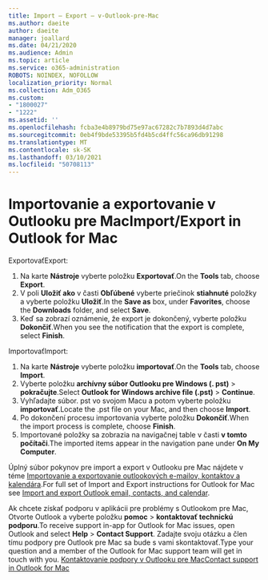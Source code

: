 ```yaml
---
title: Import – Export – v-Outlook-pre-Mac
ms.author: daeite
author: daeite
manager: joallard
ms.date: 04/21/2020
ms.audience: Admin
ms.topic: article
ms.service: o365-administration
ROBOTS: NOINDEX, NOFOLLOW
localization_priority: Normal
ms.collection: Adm_O365
ms.custom:
- "1800027"
- "1222"
ms.assetid: ''
ms.openlocfilehash: fcba3e4b8979bd75e97ac67282c7b7893d4d7abc
ms.sourcegitcommit: 0eb4f9bde53395b5fd4b5cd4ffc56ca96db91298
ms.translationtype: MT
ms.contentlocale: sk-SK
ms.lasthandoff: 03/10/2021
ms.locfileid: "50708113"
---
```

# <a name="importexport-in-outlook-for-mac"></a><span data-ttu-id="66a4e-102">Importovanie a exportovanie v Outlooku pre Mac</span><span class="sxs-lookup"><span data-stu-id="66a4e-102">Import/Export in Outlook for Mac</span></span> 

<span data-ttu-id="66a4e-103">Exportovať</span><span class="sxs-lookup"><span data-stu-id="66a4e-103">Export:</span></span>
1. <span data-ttu-id="66a4e-104">Na karte **Nástroje** vyberte položku **Exportovať**.</span><span class="sxs-lookup"><span data-stu-id="66a4e-104">On the **Tools** tab, choose **Export**.</span></span>
2. <span data-ttu-id="66a4e-105">V poli **Uložiť ako** v časti **Obľúbené** vyberte priečinok **stiahnuté** položky a vyberte položku **Uložiť**.</span><span class="sxs-lookup"><span data-stu-id="66a4e-105">In the **Save as** box, under **Favorites**, choose the **Downloads** folder, and select **Save**.</span></span>
3. <span data-ttu-id="66a4e-106">Keď sa zobrazí oznámenie, že export je dokončený, vyberte položku **Dokončiť**.</span><span class="sxs-lookup"><span data-stu-id="66a4e-106">When you see the notification that the export is complete, select **Finish**.</span></span>

<span data-ttu-id="66a4e-107">Importovať</span><span class="sxs-lookup"><span data-stu-id="66a4e-107">Import:</span></span>
1. <span data-ttu-id="66a4e-108">Na karte **Nástroje** vyberte položku **importovať**.</span><span class="sxs-lookup"><span data-stu-id="66a4e-108">On the **Tools** tab, choose **Import**.</span></span>
2. <span data-ttu-id="66a4e-109">Vyberte položku **archívny súbor Outlooku pre Windows (. pst)**  >  **pokračujte**.</span><span class="sxs-lookup"><span data-stu-id="66a4e-109">Select **Outlook for Windows archive file (.pst)** > **Continue**.</span></span>
3. <span data-ttu-id="66a4e-110">Vyhľadajte súbor. pst vo svojom Macu a potom vyberte položku **importovať**.</span><span class="sxs-lookup"><span data-stu-id="66a4e-110">Locate the .pst file on your Mac, and then choose **Import**.</span></span>
4. <span data-ttu-id="66a4e-111">Po dokončení procesu importovania vyberte položku **Dokončiť**.</span><span class="sxs-lookup"><span data-stu-id="66a4e-111">When the import process is complete, choose **Finish**.</span></span>
5. <span data-ttu-id="66a4e-112">Importované položky sa zobrazia na navigačnej table v časti **v tomto počítači**.</span><span class="sxs-lookup"><span data-stu-id="66a4e-112">The imported items appear in the navigation pane under **On My Computer**.</span></span>

<span data-ttu-id="66a4e-113">Úplný súbor pokynov pre import a export v Outlooku pre Mac nájdete v téme [Importovanie a exportovanie outlookových e-mailov, kontaktov a kalendára](https://support.office.com/article/92577192-3881-4502-b79d-c3bbada6c8ef#ID0EAACAAA=Mac).</span><span class="sxs-lookup"><span data-stu-id="66a4e-113">For full set of Import and Export instructions for Outlook for Mac see [Import and export Outlook email, contacts, and calendar](https://support.office.com/article/92577192-3881-4502-b79d-c3bbada6c8ef#ID0EAACAAA=Mac).</span></span> 

<span data-ttu-id="66a4e-114">Ak chcete získať podporu v aplikácii pre problémy s Outlookom pre Mac, Otvorte Outlook a vyberte položku **pomoc**  >  **kontaktovať technickú podporu**.</span><span class="sxs-lookup"><span data-stu-id="66a4e-114">To receive support in-app for Outlook for Mac issues, open Outlook and select **Help** > **Contact Support**.</span></span> <span data-ttu-id="66a4e-115">Zadajte svoju otázku a člen tímu podpory pre Outlook pre Mac sa bude s vami skontaktovať.</span><span class="sxs-lookup"><span data-stu-id="66a4e-115">Type your question and a member of the Outlook for Mac support team will get in touch with you.</span></span> [<span data-ttu-id="66a4e-116">Kontaktovanie podpory v Outlooku pre Mac</span><span class="sxs-lookup"><span data-stu-id="66a4e-116">Contact support in Outlook for Mac</span></span>](https://support.microsoft.com/office/contact-support-within-outlook-for-mac-d0410177-8e65-4487-93f7-206a3a3d71a8)